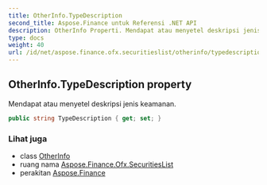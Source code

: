 ```yaml
---
title: OtherInfo.TypeDescription
second_title: Aspose.Finance untuk Referensi .NET API
description: OtherInfo Properti. Mendapat atau menyetel deskripsi jenis keamanan.
type: docs
weight: 40
url: /id/net/aspose.finance.ofx.securitieslist/otherinfo/typedescription/
---
```

## OtherInfo.TypeDescription property

Mendapat atau menyetel deskripsi jenis keamanan.

```csharp
public string TypeDescription { get; set; }
```

### Lihat juga

* class [OtherInfo](../)
* ruang nama [Aspose.Finance.Ofx.SecuritiesList](../../otherinfo/)
* perakitan [Aspose.Finance](../../../)


